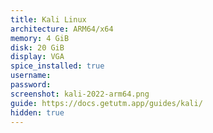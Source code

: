 ```yaml
---
title: Kali Linux
architecture: ARM64/x64
memory: 4 GiB
disk: 20 GiB
display: VGA
spice_installed: true
username:
password:
screenshot: kali-2022-arm64.png
guide: https://docs.getutm.app/guides/kali/
hidden: true
---
```

